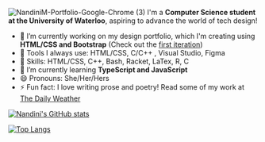 ![NandiniM-Portfolio-Google-Chrome (3)](https://user-images.githubusercontent.com/90271211/135972918-794958cf-974d-4d91-b155-d5fea3fb6586.gif)
I'm a **Computer Science student at the University of Waterloo**, aspiring to advance the world of tech design!

- 🔭 I’m currently working on my design portfolio, which I'm creating using **HTML/CSS and Bootstrap** (Check out the [first iteration](https://github.com/NandiniMeh/design_portfolio_iteration01))
- 💬 Tools I always use: HTML/CSS, C/C++ , Visual Studio, Figma
- 🔭 Skills: HTML/CSS, C++, Bash, Racket, LaTex, R, C
- 🌱 I’m currently learning **TypeScript and JavaScript**
- 😄 Pronouns: She/Her/Hers
- ⚡ Fun fact: I love writing prose and poetry! Read some of my work at [The Daily Weather](https://nandinimehrotra14.wixsite.com/dailyweather)

<!--
**NandiniMeh/NandiniMeh** is a ✨ _special_ ✨ repository because its `README.md` (this file) appears on your GitHub profile.

Here are some ideas to get you started:

- 🔭 I’m currently working on ...
- 🌱 I’m currently learning ...
- 👯 I’m looking to collaborate on ...
- 🤔 I’m looking for help with ...
- 💬 Ask me about ...
- 📫 How to reach me: ...
- 😄 Pronouns: ...
- ⚡ Fun fact: ...
-->


[![Nandini's GitHub stats](https://github-readme-stats.vercel.app/api?username=NandiniMeh&theme=radical&show_icons=true&hide=issues,contribs)](https://github.com/anuraghazra/github-readme-stats)

[![Top Langs](https://github-readme-stats.vercel.app/api/top-langs/?username=NandiniMeh&layout=compact&theme=radical)](https://github.com/anuraghazra/github-readme-stats)
